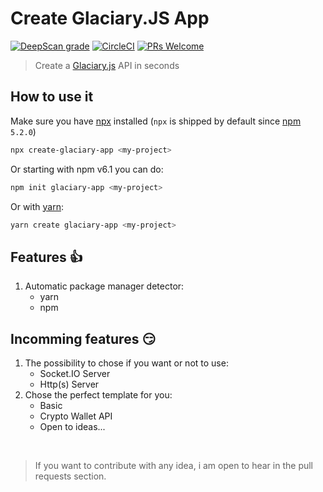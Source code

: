 # Create Glaciary.JS App

[![DeepScan grade](https://deepscan.io/api/teams/5144/projects/6923/branches/61428/badge/grade.svg)](https://deepscan.io/dashboard#view=project&tid=5144&pid=6923&bid=61428)
[![CircleCI](https://circleci.com/gh/GabrielLeonte/create-glaciary-app.svg?style=svg)](https://circleci.com/gh/GabrielLeonte/create-glaciary-app)
[![PRs Welcome](https://img.shields.io/badge/PRs-welcome-brightgreen.svg?style=flat-square)](https://github.com/GabrielLeonte/create-glaciary-app/pulls)

> Create a [Glaciary.js](https://github.com/GabrielLeonte/Glaciary.JS) API in seconds

## How to use it

Make sure you have [npx](https://www.npmjs.com/package/npx) installed (`npx` is shipped by default since [npm](https://www.npmjs.com/get-npm) `5.2.0`)

```bash
npx create-glaciary-app <my-project>
```

Or starting with npm v6.1 you can do:

```bash
npm init glaciary-app <my-project>
```

Or with [yarn](https://yarnpkg.com/en/):

```bash
yarn create glaciary-app <my-project>
```

## Features :+1:
1. Automatic package manager detector:
      - yarn
      - npm

## Incomming features :smirk:

1. The possibility to chose if you want or not to use:
      - Socket.IO Server
      - Http(s) Server
2. Chose the perfect template for you:
      - Basic
      - Crypto Wallet API
      - Open to ideas...

<br/>

> If you want to contribute with any idea, i am open to hear in the pull requests section.
